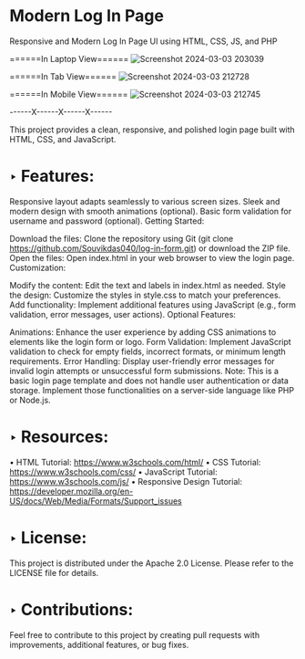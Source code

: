 # Modern Log In Page
Responsive and Modern Log In Page UI using HTML, CSS, JS, and PHP

======In Laptop View======
![Screenshot 2024-03-03 203039](https://github.com/Souvikdas040/log-in-form/assets/106548388/fd0f4abc-38d3-4900-a86e-52543887e937)

======In Tab View======
![Screenshot 2024-03-03 212728](https://github.com/Souvikdas040/log-in-form/assets/106548388/99ba38b1-6c9c-48e0-ba20-aadd41ff26e3)

======In Mobile View======
![Screenshot 2024-03-03 212745](https://github.com/Souvikdas040/log-in-form/assets/106548388/2b28e159-1aa0-4e17-85f8-fd1a433457c8)

------X------X------X------

This project provides a clean, responsive, and polished login page built with HTML, CSS, and JavaScript.

‣ Features:
  ========
  Responsive layout adapts seamlessly to various screen sizes.
  Sleek and modern design with smooth animations (optional).
  Basic form validation for username and password (optional).
  Getting Started:

  Download the files:
  Clone the repository using Git (git clone https://github.com/Souvikdas040/log-in-form.git) or download the ZIP file.
  Open the files:
  Open index.html in your web browser to view the login page.
  Customization:

  Modify the content: Edit the text and labels in index.html as needed.
  Style the design: Customize the styles in style.css to match your preferences.
  Add functionality: Implement additional features using JavaScript (e.g., form validation, error messages, user actions).
  Optional Features:

  Animations: Enhance the user experience by adding CSS animations to elements like the login form or logo.
  Form Validation: Implement JavaScript validation to check for empty fields, incorrect formats, or minimum length requirements.
  Error Handling: Display user-friendly error messages for invalid login attempts or unsuccessful form submissions.
  Note: This is a basic login page template and does not handle user authentication or data storage. Implement those functionalities on a server-side language like PHP or Node.js.

‣ Resources:
  =========
  • HTML Tutorial: https://www.w3schools.com/html/
  • CSS Tutorial: https://www.w3schools.com/css/
  • JavaScript Tutorial: https://www.w3schools.com/js/
  • Responsive Design Tutorial: https://developer.mozilla.org/en-US/docs/Web/Media/Formats/Support_issues

‣ License:
  =======
  This project is distributed under the Apache 2.0 License. Please refer to the LICENSE file for details.

‣ Contributions:
  =============
  Feel free to contribute to this project by creating pull requests with improvements, additional features, or bug fixes.
